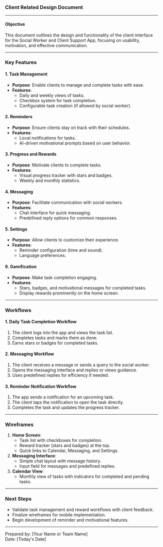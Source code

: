 ### Client Related Design Document

---

#### **Objective**
This document outlines the design and functionality of the client interface for the Social Worker and Client Support App, focusing on usability, motivation, and effective communication.

---

### **Key Features**

#### **1. Task Management**
- **Purpose**: Enable clients to manage and complete tasks with ease.
- **Features**:
  - Daily and weekly views of tasks.
  - Checkbox system for task completion.
  - Configurable task creation (if allowed by social worker).

#### **2. Reminders**
- **Purpose**: Ensure clients stay on track with their schedules.
- **Features**:
  - Local notifications for tasks.
  - AI-driven motivational prompts based on user behavior.

#### **3. Progress and Rewards**
- **Purpose**: Motivate clients to complete tasks.
- **Features**:
  - Visual progress tracker with stars and badges.
  - Weekly and monthly statistics.

#### **4. Messaging**
- **Purpose**: Facilitate communication with social workers.
- **Features**:
  - Chat interface for quick messaging.
  - Predefined reply options for common responses.

#### **5. Settings**
- **Purpose**: Allow clients to customize their experience.
- **Features**:
  - Reminder configuration (time and sound).
  - Language preferences.

#### **6. Gamification**
- **Purpose**: Make task completion engaging.
- **Features**:
  - Stars, badges, and motivational messages for completed tasks.
  - Display rewards prominently on the home screen.

---

### **Workflows**

#### **1. Daily Task Completion Workflow**
1. The client logs into the app and views the task list.
2. Completes tasks and marks them as done.
3. Earns stars or badges for completed tasks.

#### **2. Messaging Workflow**
1. The client receives a message or sends a query to the social worker.
2. Opens the messaging interface and replies or views guidance.
3. Uses predefined replies for efficiency if needed.

#### **3. Reminder Notification Workflow**
1. The app sends a notification for an upcoming task.
2. The client taps the notification to open the task directly.
3. Completes the task and updates the progress tracker.

---

### **Wireframes**
1. **Home Screen**:
   - Task list with checkboxes for completion.
   - Reward tracker (stars and badges) at the top.
   - Quick links to Calendar, Messaging, and Settings.
2. **Messaging Interface**:
   - Simple chat layout with message history.
   - Input field for messages and predefined replies.
3. **Calendar View**:
   - Monthly view of tasks with indicators for completed and pending tasks.

---

### **Next Steps**
- Validate task management and reward workflows with client feedback.
- Finalize wireframes for mobile implementation.
- Begin development of reminder and motivational features.

---

Prepared by: [Your Name or Team Name]  
Date: [Today's Date]


